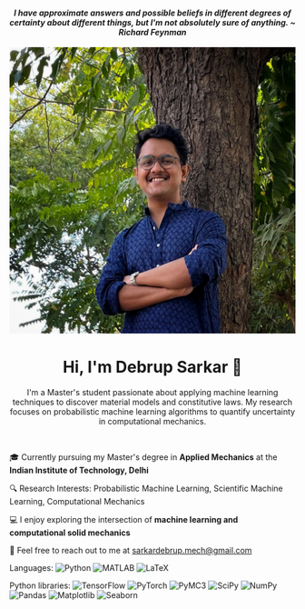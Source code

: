 #### <div align="center"> *I have approximate answers and possible beliefs in different degrees of certainty about different things, but I'm not absolutely sure of anything. ~ Richard Feynman*


![Profile Image](1000107178-04.jpeg)

# <div align="center"> Hi, I'm Debrup Sarkar 👋

<div align="center"> I'm a Master's student passionate about applying machine learning techniques to discover material models and constitutive laws. My research focuses on probabilistic machine learning algorithms to quantify uncertainty in computational mechanics. </div>

<br> <!-- One line space here -->

🎓 Currently pursuing my Master's degree in **Applied Mechanics** at the **Indian Institute of Technology, Delhi**

🔍 Research Interests: Probabilistic Machine Learning, Scientific Machine Learning, Computational Mechanics

💻 I enjoy exploring the intersection of **machine learning and computational solid mechanics**

📧 Feel free to reach out to me at sarkardebrup.mech@gmail.com

Languages: ![Python](https://img.shields.io/badge/-Python-blue?style=flat&logo=python&logoColor=white)
![MATLAB](https://img.shields.io/badge/-MATLAB-orange?style=flat&logo=mathworks&logoColor=white)
![LaTeX](https://img.shields.io/badge/-LaTeX-teal?style=flat&logo=latex&logoColor=white) </div>

Python libraries: ![TensorFlow](https://img.shields.io/badge/-TensorFlow-orange?style=flat&logo=tensorflow&logoColor=white)
![PyTorch](https://img.shields.io/badge/-PyTorch-orange?style=flat&logo=pytorch&logoColor=white)
![PyMC3](https://img.shields.io/badge/-PyMC3-green?style=flat&logo=pymc3&logoColor=white)
![SciPy](https://img.shields.io/badge/-SciPy-blueviolet?style=flat&logo=scipy&logoColor=white)
![NumPy](https://img.shields.io/badge/-NumPy-yellow?style=flat&logo=numpy&logoColor=white)
![Pandas](https://img.shields.io/badge/-Pandas-lightgrey?style=flat&logo=pandas&logoColor=white)
![Matplotlib](https://img.shields.io/badge/-Matplotlib-blue?style=flat&logo=matplotlib&logoColor=white)
![Seaborn](https://img.shields.io/badge/-Seaborn-blue?style=flat&logo=seaborn&logoColor=white) </div>



